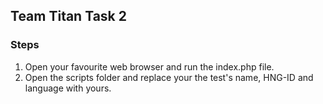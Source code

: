 ## Team Titan Task 2

### Steps

1. Open your favourite web browser and run the index.php file.
2. Open the scripts folder and replace your the test's name, HNG-ID and language with yours.

